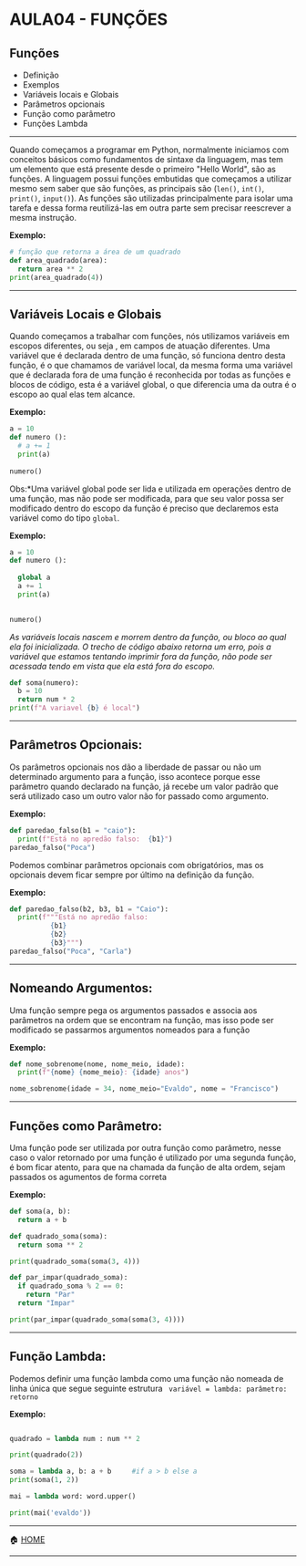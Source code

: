 
# AULA04 - FUNÇÕES

## Funções
 - Definição
 - Exemplos
 - Variáveis locais e Globais
 - Parâmetros opcionais
 - Função como parâmetro
 - Funções Lambda

---

Quando começamos a programar em Python, normalmente iniciamos com conceitos básicos como fundamentos de sintaxe da linguagem, mas tem um elemento que está presente desde o primeiro "Hello World", são as funções. 
A linguagem possui funções embutidas que começamos a utilizar mesmo sem saber que são funções, as principais são (`len()`, `int()`, `print()`, `input()`). As funções são utilizadas principalmente para isolar uma
tarefa e dessa forma reutilizá-las em outra parte sem precisar reescrever a mesma instrução.

**Exemplo:**
```python
# função que retorna a área de um quadrado
def area_quadrado(area):
  return area ** 2
print(area_quadrado(4))
```
---

## Variáveis Locais e Globais

Quando começamos a trabalhar com funções, nós utilizamos variáveis em escopos diferentes, ou seja , em campos de atuação diferentes. Uma variável que é 
declarada dentro de uma função, só funciona dentro desta função, é o que chamamos de variável local, da mesma forma uma variável que é declarada fora 
de uma função é reconhecida por todas as funções e blocos de código, esta é a variável global, o que diferencia uma da outra é o escopo ao qual elas
tem alcance.

**Exemplo:**
```python
a = 10
def numero ():
  # a += 1
  print(a)
 
numero()
```
Obs:*Uma variável global pode ser lida e utilizada em operações dentro de uma função, mas não pode ser modificada, para que seu valor possa ser modificado 
dentro do escopo da função é preciso que declaremos esta variável como do tipo `global`.

**Exemplo:**
```python
a = 10
def numero ():
 
  global a
  a += 1
  print(a)  

 
numero()
```

*As variáveis locais nascem e morrem dentro da função, ou bloco ao qual ela foi inicializada. O trecho de código abaixo retorna um erro, pois a variável que
estamos tentando imprimir fora da função, não pode ser acessada tendo em vista que ela está fora do escopo.*

```python
def soma(numero):
  b = 10
  return num * 2
print(f"A variavel {b} é local")
```
---

## Parâmetros Opcionais:

Os parâmetros opcionais nos dão a liberdade de passar ou não um determinado argumento para a função, isso acontece porque esse parâmetro quando declarado 
na função, já recebe um valor padrão que será utilizado caso um outro valor não for passado como argumento.


**Exemplo:**
```python
def paredao_falso(b1 = "caio"):
  print(f"Está no apredão falso:  {b1}")
paredao_falso("Poca")
```
Podemos combinar parâmetros opcionais com obrigatórios, mas os opcionais devem ficar sempre por último na definição da função.

**Exemplo:**
```python
def paredao_falso(b2, b3, b1 = "Caio"):
  print(f"""Está no apredão falso:  
          {b1}
          {b2}
          {b3}""")
paredao_falso("Poca", "Carla")
```
---

## Nomeando Argumentos:

Uma função sempre pega os argumentos passados e associa aos parâmetros na ordem que se encontram na função, mas isso pode ser modificado se passarmos argumentos
nomeados para a função

**Exemplo:**
```python
def nome_sobrenome(nome, nome_meio, idade):
  print(f"{nome} {nome_meio}: {idade} anos")

nome_sobrenome(idade = 34, nome_meio="Evaldo", nome = "Francisco")
```
---

## Funções como Parâmetro:

Uma função pode ser utilizada por outra função como parâmetro, nesse caso o valor retornado por uma função é utilizado por uma segunda função, 
é bom ficar atento, para que na chamada da função de alta ordem, sejam passados os agumentos  de forma correta


**Exemplo:**
```python
def soma(a, b):
  return a + b

def quadrado_soma(soma):
  return soma ** 2

print(quadrado_soma(soma(3, 4)))

def par_impar(quadrado_soma):
  if quadrado_soma % 2 == 0:
    return "Par"
  return "Impar"

print(par_impar(quadrado_soma(soma(3, 4))))
```
---


## Função Lambda:

Podemos definir uma função lambda como uma função não nomeada de linha única que segue  seguinte estrutura  ` variável = lambda: parâmetro: retorno`

**Exemplo:**
```python

quadrado = lambda num : num ** 2

print(quadrado(2))

soma = lambda a, b: a + b     #if a > b else a
print(soma(1, 2))

mai = lambda word: word.upper()

print(mai('evaldo'))

```

---
:house: [HOME](https://github.com/Evaldo-comp/Python-Mombaca)

---

